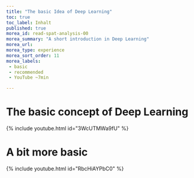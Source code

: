 ```yaml
---
title: "The basic Idea of Deep Learning"
toc: true
toc_label: Inhalt
published: true
morea_id: read-spat-analysis-00
morea_summary: "A short introduction in Deep Learning"
morea_url:
morea_type: experience
morea_sort_order: 11
morea_labels:
 - basic
 - recommended
 - YouTube ~7min

---
```

# The basic concept of Deep Learning
{% include youtube.html id="3WcUTMWa9fU" %}

# A bit more basic
{% include youtube.html id="RbcHiAYPbC0" %}

